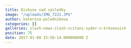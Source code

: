 ```yaml
---
title: Diskuse nad výsledky
image: "/uploads/IMG_7221.JPG"
author: katerina-polednikova
categories: []
galleries: slash-news-slash-scitani-vyder-v-krkonosich
position: 75
date: 2017-01-09 15:56:14.000000000 Z
---
```

